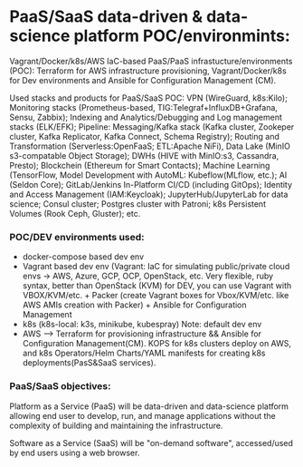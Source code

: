 # PaaS/SaaS data-driven & data-science platform POC/environmints:

Vagrant/Docker/k8s/AWS IaC-based PaaS/PaaS infrastucture/environments (POC): Terraform for AWS infrastructure provisioning, Vagrant/Docker/k8s for Dev environments and Ansible for Configuration Management (CM). 

Used stacks and products for PaaS/SaaS POC: VPN (WireGuard, k8s:Kilo); Monitoring stacks (Prometheus-based, TIG:Telegraf+InfluxDB+Grafana, Sensu, Zabbix); Indexing and Analytics/Debugging and Log management stacks (ELK/EFK); Pipeline: Messaging/Kafka stack (Kafka cluster, Zookeper cluster, Kafka Replicator, Kafka Connect, Schema Registry); Routing and Transformation (Serverless:OpenFaaS; ETL:Apache NiFi), Data Lake (MinIO s3-compatable Object Storage); DWHs (HIVE with MinIO:s3, Cassandra, Presto); Blockchein (Ethereum for Smart Contacts); Machine Learning (TensorFlow, Model Development with AutoML: Kubeflow(MLflow, etc.); AI (Seldon Core); GitLab/Jenkins In-Platform CI/CD (including GitOps); Identity and Access Management (IAM:Keycloak); JupyterHub/JupyterLab for data science; Consul cluster; Postgres cluster with Patroni; k8s Persistent Volumes (Rook Ceph, Gluster); etc.

### POC/DEV environments used:

- docker-compose based dev env 
- Vagrant based dev env (Vagrant: IaC for simulating public/private cloud envs -> AWS, Azure, GCP, OCP, OpenStack, etc. Very flexible, ruby syntax, better than OpenStack (KVM) for DEV, you can use Vagrant with VBOX/KVM/etc. + Packer (create Vagrant boxes for Vbox/KVM/etc. like AWS AMIs creation with Packer) + Ansible for Configuration Management
- k8s (k8s-local: k3s, minikube, kubespray) Note: default dev env 
- AWS —> Terraform for provisioning infrastructure && Ansible for Configuration Management(CM). KOPS for k8s clusters deploy on AWS, and k8s Operators/Helm Charts/YAML manifests for creating k8s deployments(PasS&SaaS services).  

### PaaS/SaaS objectives:

Platform as a Service (PaaS) will be data-driven and data-science platform allowing end user to develop, run, and manage applications without the complexity of building and maintaining the infrastructure.

Software as a Service (SaaS) will be "on-demand software", accessed/used by end users using a web browser.

